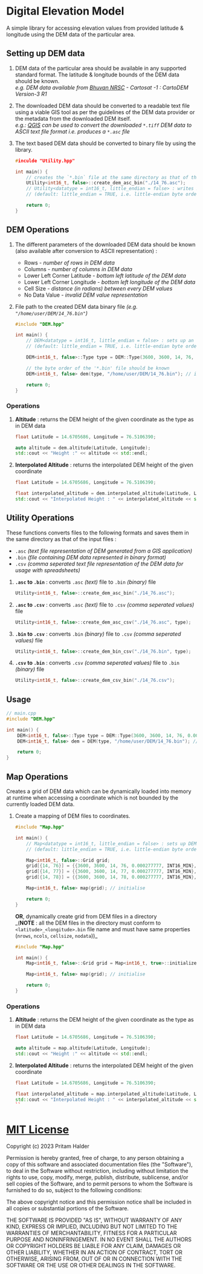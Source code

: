 # Digital Elevation Model

A simple library for accessing elevation values from provided latitude & longitude
using the DEM data of the particular area.

## Setting up DEM data

1. DEM data of the particular area should be available in any supported standard format.
   The latitude & longitude bounds of the DEM data should be known.\
   _e.g. DEM data available from [Bhuvan NRSC](https://bhuvan-app3.nrsc.gov.in/data/download/index.php) - Cartosat -1 : CartoDEM Version-3 R1_

2. The downloaded DEM data should be converted to a readable text file using a viable GIS tool
   as per the guidelines of the DEM data provider or the metadata from the downloaded DEM itself.\
   _e.g.: [QGIS](https://qgis.org/en/site/) can be used to convert the downloaded `*.tiff` DEM data to ASCII text file format i.e. produces a `*.asc` file_

3. The text based DEM data should be converted to binary file by using the library.

    ```cpp
    #inculde "Utility.hpp"

    int main() {
        // creates the `*.bin` file at the same directory as that of the `*.asc` file.
        Utility<int16_t, false>::create_dem_asc_bin("./14_76.asc");
        // Utility<datatype = int16_t, little_endian = false> : writes 2 byte signed integer values with big-endian (little_endian = FALSE) byte order
        // (default: little_endian = TRUE, i.e. little-endian byte order)

        return 0;
    }
    ```

## DEM Operations

1. The different parameters of the downloaded DEM data should be known (also available after conversion to ASCII representation) :

    - Rows - _number of rows in DEM data_
    - Columns - _number of columns in DEM data_
    - Lower Left Corner Latitude - _bottom left latitude of the DEM data_
    - Lower Left Corner Longitude - _bottom left longitude of the DEM data_
    - Cell Size - _distance (in radians) between every DEM values_
    - No Data Value - _invalid DEM value representation_

2. File path to the created DEM data binary file _(e.g. `"/home/user/DEM/14_76.bin"`)_

    ```cpp
    #include "DEM.hpp"

    int main() {
        // DEM<datatype = int16_t, little_endian = false> : sets up an array of 2 byte signed integer values with big-endian (little_endian = FALSE) byte order,
        // (default: little_endian = TRUE, i.e. little-endian byte order)

        DEM<int16_t, false>::Type type = DEM::Type(3600, 3600, 14, 76, 0.000277777, INT16_MIN); // nrows, ncols, yllcorner, xllcorner, cellsize, nodata

        // the byte order of the '*.bin' file should be known
        DEM<int16_t, false> dem(type, "/home/user/DEM/14_76.bin"); // initialise

        return 0;
    }
    ```

### Operations

1. **Altitude** : returns the DEM height of the given coordinate as the type as in DEM data

    ```cpp
    float Latitude = 14.6705686, Longitude = 76.5106390;

    auto altitude = dem.altitude(Latitude, Longitude);
    std::cout << "Height :" << altitude << std::endl;
    ```

2. **Interpolated Altitude** : returns the interpolated DEM height of the given coordinate

    ```cpp
    float Latitude = 14.6705686, Longitude = 76.5106390;

    float interpolated_altitude = dem.interpolated_altitude(Latitude, Longitude);
    std::cout << "Interpolated Height : " << interpolated_altitude << std::endl;
    ```

## Utility Operations

These functions converts files to the following formats and saves them in the same directory as that of the input files :

-   `.asc` _(text file representation of DEM generated from a GIS application)_
-   `.bin` _(file containing DEM data represented in binary format)_
-   `.csv` _(comma seperated text file representation of the DEM data for usage with spreadsheets)_

1. **`.asc` to `.bin`** : converts `.asc` _(text)_ file to `.bin` _(binary)_ file

    ```cpp
    Utility<int16_t, false>::create_dem_asc_bin("./14_76.asc");
    ```

2. **`.asc` to `.csv`** : converts `.asc` _(text)_ file to `.csv` _(comma seperated values)_ file

    ```cpp
    Utility<int16_t, false>::create_dem_asc_csv("./14_76.asc", type);
    ```

3. **`.bin` to `.csv`** : converts `.bin` _(binary)_ file to `.csv` _(comma seperated values)_ file

    ```cpp
    Utility<int16_t, false>::create_dem_bin_csv("./14_76.bin", type);
    ```

4. **`.csv` to `.bin`** : converts `.csv` _(comma seperated values)_ file to `.bin` _(binary)_ file
    ```cpp
    Utility<int16_t, false>::create_dem_csv_bin("./14_76.csv");
    ```

## Usage

```cpp
// main.cpp
#include "DEM.hpp"

int main() {
    DEM<int16_t, false>::Type type = DEM::Type(3600, 3600, 14, 76, 0.000277777, INT16_MIN); // nrows, ncols, yllcorner, xllcorner, cellsize, nodata
    DEM<int16_t, false> dem = DEM(type, "/home/user/DEM/14_76.bin"); // initialise

    return 0;
}
```

## Map Operations

Creates a grid of DEM data which can be dynamically loaded into memory at runtime
when accessing a coordinate which is not bounded by the currently loaded DEM data.

1. Create a mapping of DEM files to coordinates.

    ```cpp
    #include "Map.hpp"

    int main() {
        // Map<datatype = int16_t, little_endian = false> : sets up DEM of 2 byte signed integer values with big-endian (little_endian = FALSE) byte order,
        // (default: little_endian = TRUE, i.e. little-endian byte order)

        Map<int16_t, false>::Grid grid;
        grid[{14, 76}] = {{3600, 3600, 14, 76, 0.000277777, INT16_MIN}, "/home/user/DEM/14_76.bin"};
        grid[{14, 77}] = {{3600, 3600, 14, 77, 0.000277777, INT16_MIN}, "/home/user/DEM/14_77.bin"};
        grid[{14, 78}] = {{3600, 3600, 14, 78, 0.000277777, INT16_MIN}, "/home/user/DEM/14_77.bin"};

        Map<int16_t, false> map(grid); // initialise

        return 0;
    }
    ```

    **OR**, dynamically create grid from DEM files in a directory \
    _(**NOTE** : all the DEM files in the directory must conform to `<latitude>_<longitude>.bin` file name and must have same properties (`nrows`, `ncols`, `cellsize`, `nodata`))\_

    ```cpp
    #include "Map.hpp"

    int main() {
        Map<int16_t, false>::Grid grid = Map<int16_t, true>::initialize("/home/user/DEM/", 3600, 3600, 0.00027777, INT16_MIN); // `/` (`\\` in Windows) required at end of the directory path

        Map<int16_t, false> map(grid); // initialise

        return 0;
    }
    ```

### Operations

1. **Altitude** : returns the DEM height of the given coordinate as the type as in DEM data

    ```cpp
    float Latitude = 14.6705686, Longitude = 76.5106390;

    auto altitude = map.altitude(Latitude, Longitude);
    std::cout << "Height :" << altitude << std::endl;
    ```

2. **Interpolated Altitude** : returns the interpolated DEM height of the given coordinate

    ```cpp
    float Latitude = 14.6705686, Longitude = 76.5106390;

    float interpolated_altitude = map.interpolated_altitude(Latitude, Longitude);
    std::cout << "Interpolated Height : " << interpolated_altitude << std::endl;
    ``
    ```

# [MIT License](./LICENSE)

Copyright (c) 2023 Pritam Halder

Permission is hereby granted, free of charge, to any person obtaining a copy of this software and associated
documentation files (the "Software"), to deal in the Software without restriction, including without
limitation the rights to use, copy, modify, merge, publish, distribute, sublicense, and/or sell copies of the
Software, and to permit persons to whom the Software is furnished to do so, subject to the following conditions:

The above copyright notice and this permission notice shall be included in all copies or substantial portions of the Software.

THE SOFTWARE IS PROVIDED "AS IS", WITHOUT WARRANTY OF ANY KIND, EXPRESS OR IMPLIED, INCLUDING BUT NOT LIMITED
TO THE WARRANTIES OF MERCHANTABILITY, FITNESS FOR A PARTICULAR PURPOSE AND NONINFRINGEMENT. IN NO EVENT SHALL
THE AUTHORS OR COPYRIGHT HOLDERS BE LIABLE FOR ANY CLAIM, DAMAGES OR OTHER LIABILITY, WHETHER IN AN ACTION OF
CONTRACT, TORT OR OTHERWISE, ARISING FROM, OUT OF OR IN CONNECTION WITH THE SOFTWARE OR THE USE OR OTHER
DEALINGS IN THE SOFTWARE.
